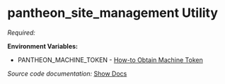 # pantheon_site_management Utility

*Required:*<p>
**Environment Variables:**
* PANTHEON_MACHINE_TOKEN - [How-to Obtain Machine Token](https://pantheon.io/docs/machine-tokens/)

*Source code documentation:*
[Show Docs](https://github.com/loudbinary/pantheon_site_management/blob/master/api/documentation.md)